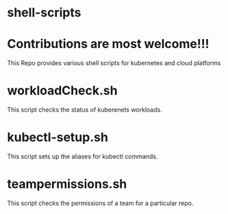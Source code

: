 # shell-scripts
# Contributions are most welcome!!!
This Repo provides various shell scripts for kubernetes and cloud platforms

# workloadCheck.sh
This script checks the status of kuberenets workloads.

# kubectl-setup.sh
This script sets up the aliases for kubectl commands.

# teampermissions.sh
This script checks the permissions of a team for a particular repo.
